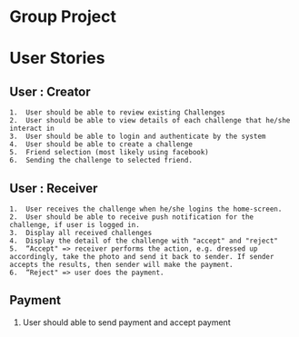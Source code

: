 Group Project 
==============

# User Stories

## User : Creator

	1.	User should be able to review existing Challenges
	2.	User should be able to view details of each challenge that he/she interact in
	3.	User should be able to login and authenticate by the system
	4.	User should be able to create a challenge
	5.	Friend selection (most likely using facebook)
	6.	Sending the challenge to selected friend.

## User : Receiver

	1.	User receives the challenge when he/she logins the home-screen.
	2.	User should be able to receive push notification for the challenge, if user is logged in.
	3.	Display all received challenges
	4.	Display the detail of the challenge with "accept" and "reject" 
	5.	“Accept" => receiver performs the action, e.g. dressed up accordingly, take the photo and send it back to sender. If sender accepts the results, then sender will make the payment. 
	6.	“Reject" => user does the payment. 


## Payment
1. User should able to send payment and accept payment 

